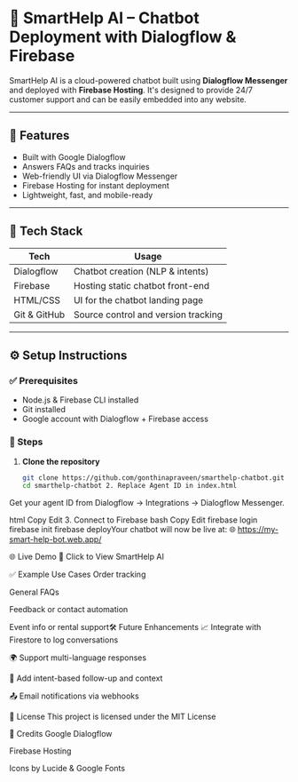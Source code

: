 # 🤖 SmartHelp AI – Chatbot Deployment with Dialogflow & Firebase

SmartHelp AI is a cloud-powered chatbot built using **Dialogflow Messenger** and deployed with **Firebase Hosting**. It's designed to provide 24/7 customer support and can be easily embedded into any website.

---

## 🚀 Features

- Built with Google Dialogflow
- Answers FAQs and tracks inquiries
- Web-friendly UI via Dialogflow Messenger
- Firebase Hosting for instant deployment
- Lightweight, fast, and mobile-ready

---

## 🧰 Tech Stack

| Tech         | Usage                                |
|--------------|--------------------------------------|
| Dialogflow    | Chatbot creation (NLP & intents)    |
| Firebase      | Hosting static chatbot front-end    |
| HTML/CSS      | UI for the chatbot landing page     |
| Git & GitHub  | Source control and version tracking |

---

## ⚙️ Setup Instructions

### ✅ Prerequisites

- Node.js & Firebase CLI installed
- Git installed
- Google account with Dialogflow + Firebase access

### 🔧 Steps

1. **Clone the repository**
   ```bash
   git clone https://github.com/gonthinapraveen/smarthelp-chatbot.git
   cd smarthelp-chatbot 2. Replace Agent ID in index.html
Get your agent ID from Dialogflow → Integrations → Dialogflow Messenger.

html
Copy
Edit
<df-messenger
  intent="WELCOME"
  chat-title="SmartHelp AI"
  agent-id="your-agent-id-here"
  language-code="en">
</df-messenger> 3. Connect to Firebase
bash
Copy
Edit
firebase login
firebase init
firebase deployYour chatbot will now be live at:
🌐 https://my-smart-help-bot.web.app/

🌐 Live Demo
🔗 Click to View SmartHelp AI

✅ Example Use Cases
Order tracking

General FAQs

Feedback or contact automation

Event info or rental support🛠️ Future Enhancements
📈 Integrate with Firestore to log conversations

🌍 Support multi-language responses

🎯 Add intent-based follow-up and context

📤 Email notifications via webhooks

📝 License
This project is licensed under the MIT License

🙌 Credits
Google Dialogflow

Firebase Hosting

Icons by Lucide & Google Fonts






